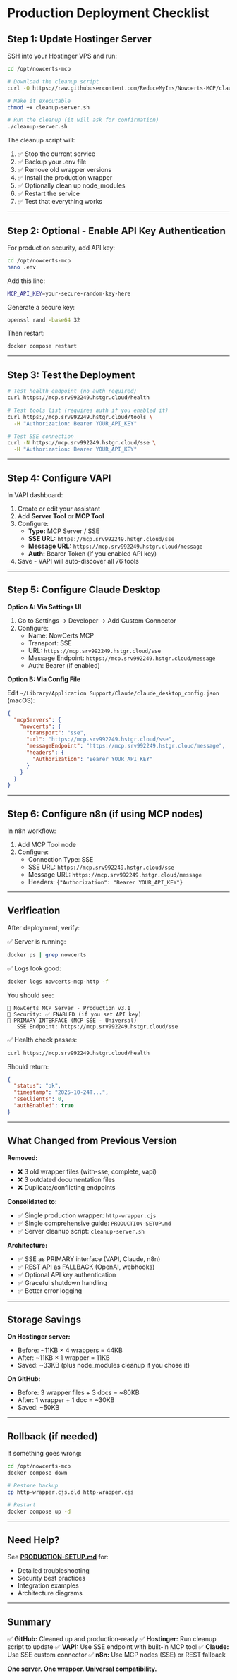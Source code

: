 # Production Deployment Checklist

## Step 1: Update Hostinger Server

SSH into your Hostinger VPS and run:

```bash
cd /opt/nowcerts-mcp

# Download the cleanup script
curl -O https://raw.githubusercontent.com/ReduceMyIns/Nowcerts-MCP/claude/debug-mcp-inspector-connection-011CUQKL79kYSQydNe83xi9G/cleanup-server.sh

# Make it executable
chmod +x cleanup-server.sh

# Run the cleanup (it will ask for confirmation)
./cleanup-server.sh
```

The cleanup script will:
1. ✅ Stop the current service
2. ✅ Backup your .env file
3. ✅ Remove old wrapper versions
4. ✅ Install the production wrapper
5. ✅ Optionally clean up node_modules
6. ✅ Restart the service
7. ✅ Test that everything works

---

## Step 2: Optional - Enable API Key Authentication

For production security, add API key:

```bash
cd /opt/nowcerts-mcp
nano .env
```

Add this line:
```bash
MCP_API_KEY=your-secure-random-key-here
```

Generate a secure key:
```bash
openssl rand -base64 32
```

Then restart:
```bash
docker compose restart
```

---

## Step 3: Test the Deployment

```bash
# Test health endpoint (no auth required)
curl https://mcp.srv992249.hstgr.cloud/health

# Test tools list (requires auth if you enabled it)
curl https://mcp.srv992249.hstgr.cloud/tools \
  -H "Authorization: Bearer YOUR_API_KEY"

# Test SSE connection
curl -N https://mcp.srv992249.hstgr.cloud/sse \
  -H "Authorization: Bearer YOUR_API_KEY"
```

---

## Step 4: Configure VAPI

In VAPI dashboard:
1. Create or edit your assistant
2. Add **Server Tool** or **MCP Tool**
3. Configure:
   - **Type:** MCP Server / SSE
   - **SSE URL:** `https://mcp.srv992249.hstgr.cloud/sse`
   - **Message URL:** `https://mcp.srv992249.hstgr.cloud/message`
   - **Auth:** Bearer Token (if you enabled API key)
4. Save - VAPI will auto-discover all 76 tools

---

## Step 5: Configure Claude Desktop

**Option A: Via Settings UI**
1. Go to Settings → Developer → Add Custom Connector
2. Configure:
   - Name: NowCerts MCP
   - Transport: SSE
   - URL: `https://mcp.srv992249.hstgr.cloud/sse`
   - Message Endpoint: `https://mcp.srv992249.hstgr.cloud/message`
   - Auth: Bearer (if enabled)

**Option B: Via Config File**

Edit `~/Library/Application Support/Claude/claude_desktop_config.json` (macOS):

```json
{
  "mcpServers": {
    "nowcerts": {
      "transport": "sse",
      "url": "https://mcp.srv992249.hstgr.cloud/sse",
      "messageEndpoint": "https://mcp.srv992249.hstgr.cloud/message",
      "headers": {
        "Authorization": "Bearer YOUR_API_KEY"
      }
    }
  }
}
```

---

## Step 6: Configure n8n (if using MCP nodes)

In n8n workflow:
1. Add MCP Tool node
2. Configure:
   - Connection Type: SSE
   - SSE URL: `https://mcp.srv992249.hstgr.cloud/sse`
   - Message URL: `https://mcp.srv992249.hstgr.cloud/message`
   - Headers: `{"Authorization": "Bearer YOUR_API_KEY"}`

---

## Verification

After deployment, verify:

✅ Server is running:
```bash
docker ps | grep nowcerts
```

✅ Logs look good:
```bash
docker logs nowcerts-mcp-http -f
```

You should see:
```
🚀 NowCerts MCP Server - Production v3.1
🔐 Security: ✅ ENABLED (if you set API key)
📡 PRIMARY INTERFACE (MCP SSE - Universal)
   SSE Endpoint: https://mcp.srv992249.hstgr.cloud/sse
```

✅ Health check passes:
```bash
curl https://mcp.srv992249.hstgr.cloud/health
```

Should return:
```json
{
  "status": "ok",
  "timestamp": "2025-10-24T...",
  "sseClients": 0,
  "authEnabled": true
}
```

---

## What Changed from Previous Version

**Removed:**
- ❌ 3 old wrapper files (with-sse, complete, vapi)
- ❌ 3 outdated documentation files
- ❌ Duplicate/conflicting endpoints

**Consolidated to:**
- ✅ Single production wrapper: `http-wrapper.cjs`
- ✅ Single comprehensive guide: `PRODUCTION-SETUP.md`
- ✅ Server cleanup script: `cleanup-server.sh`

**Architecture:**
- ✅ SSE as PRIMARY interface (VAPI, Claude, n8n)
- ✅ REST API as FALLBACK (OpenAI, webhooks)
- ✅ Optional API key authentication
- ✅ Graceful shutdown handling
- ✅ Better error logging

---

## Storage Savings

**On Hostinger server:**
- Before: ~11KB × 4 wrappers = 44KB
- After: ~11KB × 1 wrapper = 11KB
- Saved: ~33KB (plus node_modules cleanup if you chose it)

**On GitHub:**
- Before: 3 wrapper files + 3 docs = ~80KB
- After: 1 wrapper + 1 doc = ~30KB
- Saved: ~50KB

---

## Rollback (if needed)

If something goes wrong:

```bash
cd /opt/nowcerts-mcp
docker compose down

# Restore backup
cp http-wrapper.cjs.old http-wrapper.cjs

# Restart
docker compose up -d
```

---

## Need Help?

See **[PRODUCTION-SETUP.md](./PRODUCTION-SETUP.md)** for:
- Detailed troubleshooting
- Security best practices
- Integration examples
- Architecture diagrams

---

## Summary

✅ **GitHub:** Cleaned up and production-ready
✅ **Hostinger:** Run cleanup script to update
✅ **VAPI:** Use SSE endpoint with built-in MCP tool
✅ **Claude:** Use SSE custom connector
✅ **n8n:** Use MCP nodes (SSE) or REST fallback

**One server. One wrapper. Universal compatibility.**
